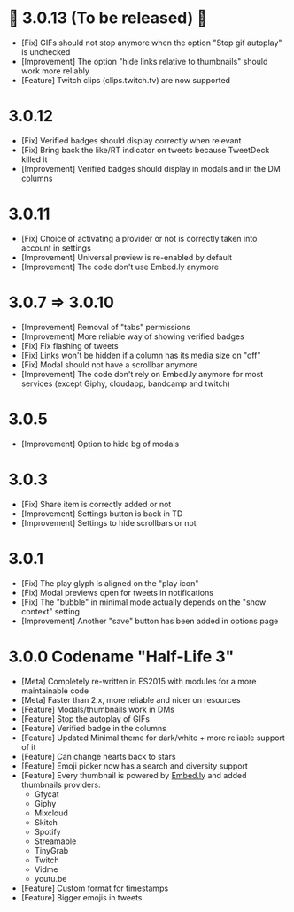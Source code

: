 :tada: 3.0.13 (To be released) :tada:
===============
- [Fix] GIFs should not stop anymore when the option "Stop gif autoplay" is unchecked
- [Improvement] The option "hide links relative to thumbnails" should work more reliably
- [Feature] Twitch clips (clips.twitch.tv) are now supported

3.0.12
===============
- [Fix] Verified badges should display correctly when relevant
- [Fix] Bring back the like/RT indicator on tweets because TweetDeck killed it
- [Improvement] Verified badges should display in modals and in the DM columns

3.0.11
===============
- [Fix] Choice of activating a provider or not is correctly taken into account in settings
- [Improvement] Universal preview is re-enabled by default
- [Improvement] The code don't use Embed.ly anymore

3.0.7 => 3.0.10
===============
- [Improvement] Removal of "tabs" permissions
- [Improvement] More reliable way of showing verified badges
- [Fix] Fix flashing of tweets
- [Fix] Links won't be hidden if a column has its media size on "off"
- [Fix] Modal should not have a scrollbar anymore
- [Improvement] The code don't rely on Embed.ly anymore for most services (except Giphy, cloudapp, bandcamp and twitch)

3.0.5
===============
- [Improvement] Option to hide bg of modals

3.0.3
===============
- [Fix] Share item is correctly added or not
- [Improvement] Settings button is back in TD
- [Improvement] Settings to hide scrollbars or not

3.0.1
===============
- [Fix] The play glyph is aligned on the "play icon"
- [Fix] Modal previews open for tweets in notifications
- [Fix] The "bubble" in minimal mode actually depends on the "show context" setting
- [Improvement] Another "save" button has been added in options page

3.0.0 Codename "Half-Life 3"
===============
- [Meta] Completely re-written in ES2015 with modules for a more maintainable code
- [Meta] Faster than 2.x, more reliable and nicer on resources
- [Feature] Modals/thumbnails work in DMs
- [Feature] Stop the autoplay of GIFs
- [Feature] Verified badge in the columns
- [Feature] Updated Minimal theme for dark/white + more reliable support of it
- [Feature] Can change hearts back to stars
- [Feature] Emoji picker now has a search and diversity support
- [Feature] Every thumbnail is powered by [Embed.ly](http://embed.ly/) and added thumbnails providers:
  - Gfycat
  - Giphy
  - Mixcloud
  - Skitch
  - Spotify
  - Streamable
  - TinyGrab
  - Twitch
  - Vidme
  - youtu.be
- [Feature] Custom format for timestamps
- [Feature] Bigger emojis in tweets
